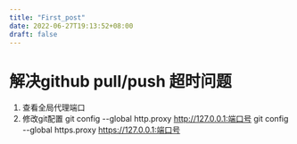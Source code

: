 ```yaml
---
title: "First_post"
date: 2022-06-27T19:13:52+08:00
draft: false
---
```

# 解决github pull/push 超时问题
1. 查看全局代理端口
2. 修改git配置
git config --global http.proxy http://127.0.0.1:端口号
git config --global https.proxy https://127.0.0.1:端口号
